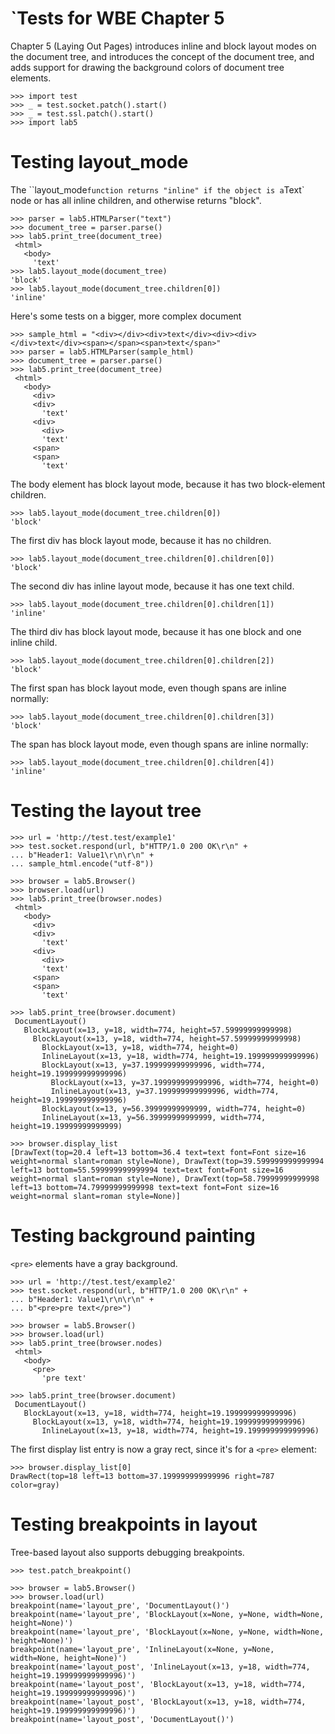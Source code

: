 `Tests for WBE Chapter 5
=======================

Chapter 5 (Laying Out Pages) introduces inline and block layout modes on
the document tree, and introduces the concept of the document tree, and
adds support for drawing the background colors of document tree elements.

    >>> import test
    >>> _ = test.socket.patch().start()
    >>> _ = test.ssl.patch().start()
    >>> import lab5

Testing layout_mode
===================

The ``layout_mode` function returns "inline" if the object is a `Text` node
or has all inline children, and otherwise returns "block".

    >>> parser = lab5.HTMLParser("text")
    >>> document_tree = parser.parse()
    >>> lab5.print_tree(document_tree)
     <html>
       <body>
         'text'
    >>> lab5.layout_mode(document_tree)
    'block'
    >>> lab5.layout_mode(document_tree.children[0])
    'inline'
    
Here's some tests on a bigger, more complex document

    >>> sample_html = "<div></div><div>text</div><div><div></div>text</div><span></span><span>text</span>"
    >>> parser = lab5.HTMLParser(sample_html)
    >>> document_tree = parser.parse()
    >>> lab5.print_tree(document_tree)
     <html>
       <body>
         <div>
         <div>
           'text'
         <div>
           <div>
           'text'
         <span>
         <span>
           'text'

The body element has block layout mode, because it has two block-element children.

    >>> lab5.layout_mode(document_tree.children[0])
    'block'

The first div has block layout mode, because it has no children.

    >>> lab5.layout_mode(document_tree.children[0].children[0])
    'block'

The second div has inline layout mode, because it has one text child.

    >>> lab5.layout_mode(document_tree.children[0].children[1])
    'inline'

The third div has block layout mode, because it has one block and one inline child.

    >>> lab5.layout_mode(document_tree.children[0].children[2])
    'block'

The first span has block layout mode, even though spans are inline normally:

    >>> lab5.layout_mode(document_tree.children[0].children[3])
    'block'

The span has block layout mode, even though spans are inline normally:

    >>> lab5.layout_mode(document_tree.children[0].children[4])
    'inline'

Testing the layout tree
=======================

    >>> url = 'http://test.test/example1'
    >>> test.socket.respond(url, b"HTTP/1.0 200 OK\r\n" +
    ... b"Header1: Value1\r\n\r\n" +
    ... sample_html.encode("utf-8"))

    >>> browser = lab5.Browser()
    >>> browser.load(url)
    >>> lab5.print_tree(browser.nodes)
     <html>
       <body>
         <div>
         <div>
           'text'
         <div>
           <div>
           'text'
         <span>
         <span>
           'text'

    >>> lab5.print_tree(browser.document)
     DocumentLayout()
       BlockLayout(x=13, y=18, width=774, height=57.59999999999998)
         BlockLayout(x=13, y=18, width=774, height=57.59999999999998)
           BlockLayout(x=13, y=18, width=774, height=0)
           InlineLayout(x=13, y=18, width=774, height=19.199999999999996)
           BlockLayout(x=13, y=37.199999999999996, width=774, height=19.199999999999996)
             BlockLayout(x=13, y=37.199999999999996, width=774, height=0)
             InlineLayout(x=13, y=37.199999999999996, width=774, height=19.199999999999996)
           BlockLayout(x=13, y=56.39999999999999, width=774, height=0)
           InlineLayout(x=13, y=56.39999999999999, width=774, height=19.19999999999999)

    >>> browser.display_list
    [DrawText(top=20.4 left=13 bottom=36.4 text=text font=Font size=16 weight=normal slant=roman style=None), DrawText(top=39.599999999999994 left=13 bottom=55.599999999999994 text=text font=Font size=16 weight=normal slant=roman style=None), DrawText(top=58.79999999999998 left=13 bottom=74.79999999999998 text=text font=Font size=16 weight=normal slant=roman style=None)]

Testing background painting
===========================

`<pre>` elements have a gray background.

    >>> url = 'http://test.test/example2'
    >>> test.socket.respond(url, b"HTTP/1.0 200 OK\r\n" +
    ... b"Header1: Value1\r\n\r\n" +
    ... b"<pre>pre text</pre>")

    >>> browser = lab5.Browser()
    >>> browser.load(url)
    >>> lab5.print_tree(browser.nodes)
     <html>
       <body>
         <pre>
           'pre text'

    >>> lab5.print_tree(browser.document)
     DocumentLayout()
       BlockLayout(x=13, y=18, width=774, height=19.199999999999996)
         BlockLayout(x=13, y=18, width=774, height=19.199999999999996)
           InlineLayout(x=13, y=18, width=774, height=19.199999999999996)

The first display list entry is now a gray rect, since it's for a `<pre>` element:

    >>> browser.display_list[0]
    DrawRect(top=18 left=13 bottom=37.199999999999996 right=787 color=gray)


Testing breakpoints in layout
=============================

Tree-based layout also supports debugging breakpoints.

    >>> test.patch_breakpoint()

    >>> browser = lab5.Browser()
    >>> browser.load(url)
    breakpoint(name='layout_pre', 'DocumentLayout()')
    breakpoint(name='layout_pre', 'BlockLayout(x=None, y=None, width=None, height=None)')
    breakpoint(name='layout_pre', 'BlockLayout(x=None, y=None, width=None, height=None)')
    breakpoint(name='layout_pre', 'InlineLayout(x=None, y=None, width=None, height=None)')
    breakpoint(name='layout_post', 'InlineLayout(x=13, y=18, width=774, height=19.199999999999996)')
    breakpoint(name='layout_post', 'BlockLayout(x=13, y=18, width=774, height=19.199999999999996)')
    breakpoint(name='layout_post', 'BlockLayout(x=13, y=18, width=774, height=19.199999999999996)')
    breakpoint(name='layout_post', 'DocumentLayout()')
